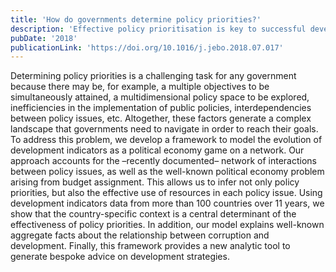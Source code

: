 ```yaml
---
title: 'How do governments determine policy priorities?'
description: 'Effective policy prioritisation is key to successful development strategies. Yet, from our experience consulting for governments and international organisations, it seemed that governments rarely enact the priorities they promote in public speech. At the time we wrote this piece, there was little data mapping budgets (the actions/priorities) into development goals (the aspirations). Hence, this was our first attempt to model the policy prioritisation process of a government with the aim of explaining the performance of its indicators. This work was the seminal piece that led to the growth of the Policy Priority Inference programme of research.'
pubDate: '2018'
publicationLink: 'https://doi.org/10.1016/j.jebo.2018.07.017'
---
```


Determining policy priorities is a challenging task for any government because there may be, for example, a multiple objectives to be simultaneously attained, a multidimensional policy space to be explored, inefficiencies in the implementation of public policies, interdependencies between policy issues, etc. Altogether, these factors generate a complex landscape that governments need to navigate in order to reach their goals. To address this problem, we develop a framework to model the evolution of development indicators as a political economy game on a network. Our approach accounts for the –recently documented– network of interactions between policy issues, as well as the well-known political economy problem arising from budget assignment. This allows us to infer not only policy priorities, but also the effective use of resources in each policy issue. Using development indicators data from more than 100 countries over 11 years, we show that the country-specific context is a central determinant of the effectiveness of policy priorities. In addition, our model explains well-known aggregate facts about the relationship between corruption and development. Finally, this framework provides a new analytic tool to generate bespoke advice on development strategies.